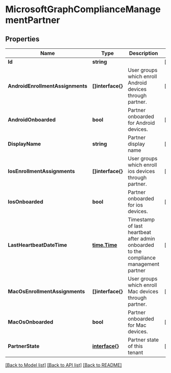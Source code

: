 # MicrosoftGraphComplianceManagementPartner

## Properties

Name | Type | Description | Notes
------------ | ------------- | ------------- | -------------
**Id** | **string** |  | [optional] 
**AndroidEnrollmentAssignments** | **[]interface{}** | User groups which enroll Android devices through partner. | [optional] 
**AndroidOnboarded** | **bool** | Partner onboarded for Android devices. | [optional] 
**DisplayName** | **string** | Partner display name | [optional] 
**IosEnrollmentAssignments** | **[]interface{}** | User groups which enroll ios devices through partner. | [optional] 
**IosOnboarded** | **bool** | Partner onboarded for ios devices. | [optional] 
**LastHeartbeatDateTime** | [**time.Time**](time.Time.md) | Timestamp of last heartbeat after admin onboarded to the compliance management partner | [optional] 
**MacOsEnrollmentAssignments** | **[]interface{}** | User groups which enroll Mac devices through partner. | [optional] 
**MacOsOnboarded** | **bool** | Partner onboarded for Mac devices. | [optional] 
**PartnerState** | [**interface{}**](.md) | Partner state of this tenant | [optional] 

[[Back to Model list]](../README.md#documentation-for-models) [[Back to API list]](../README.md#documentation-for-api-endpoints) [[Back to README]](../README.md)


